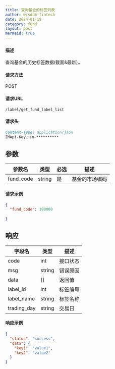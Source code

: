 ```yaml
---
title: 查询基金的标签列表
author: wisdom-fintech
date: 2024-01-18
category: fund
layout: post
mermaid: true
---
```


#### 描述

查询基金的历史标签数据(截面&最新）。

#### 请求方法

POST

#### 请求URL

`/label/get_fund_label_list`

#### 请求头

```markdown
Content-Type: application/json
ZMApi-Key：zm-**********
```

参数
-------------

| 参数名 | 类型 | 必选 | 描述 |
| ------ | ---- | ---- | ---- |
| fund_code | string | 是 | 基金的市场编码 |

#### 请求示例
```json
{
  "fund_code": 100000
  
}
```


响应
-------------


| 字段名 | 类型 |  描述 |
| ------ | ---- |  ---- |
|code				|int	|接口状态|
|msg				|string	|错误原因|
|data				|[]	|返回值|
|label_id|int|标签编号|
|label_name|string|标签名称|
|trading_day|string|交易日|






#### 响应示例

```json
{
  "status": "success",
  "data": {
    "key1": "value1",
    "key2": "value2"
  }
}

```
